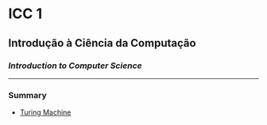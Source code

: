 # ICC 1

## Introdução à Ciência da Computação

### _Introduction to Computer Science_

---

### Summary

- [Turing Machine](./turing-machine)

